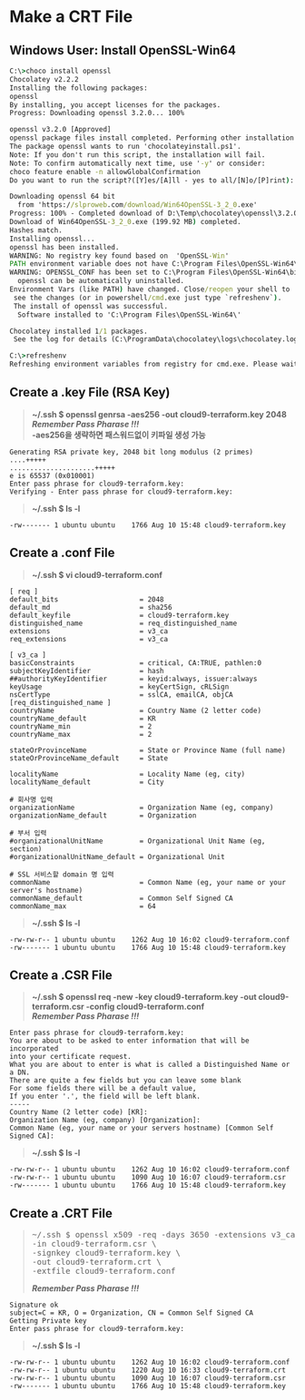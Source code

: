 # Make a CRT File

## Windows User: Install OpenSSL-Win64
```cmd
C:\>choco install openssl
Chocolatey v2.2.2
Installing the following packages:
openssl
By installing, you accept licenses for the packages.
Progress: Downloading openssl 3.2.0... 100%

openssl v3.2.0 [Approved]
openssl package files install completed. Performing other installation steps.
The package openssl wants to run 'chocolateyinstall.ps1'.
Note: If you don't run this script, the installation will fail.
Note: To confirm automatically next time, use '-y' or consider:
choco feature enable -n allowGlobalConfirmation
Do you want to run the script?([Y]es/[A]ll - yes to all/[N]o/[P]rint): A

Downloading openssl 64 bit
  from 'https://slproweb.com/download/Win64OpenSSL-3_2_0.exe'
Progress: 100% - Completed download of D:\Temp\chocolatey\openssl\3.2.0\Win64OpenSSL-3_2_0.exe (199.92 MB).
Download of Win64OpenSSL-3_2_0.exe (199.92 MB) completed.
Hashes match.
Installing openssl...
openssl has been installed.
WARNING: No registry key found based on  'OpenSSL-Win'
PATH environment variable does not have C:\Program Files\OpenSSL-Win64\bin in it. Adding...
WARNING: OPENSSL_CONF has been set to C:\Program Files\OpenSSL-Win64\bin\openssl.cfg
  openssl can be automatically uninstalled.
Environment Vars (like PATH) have changed. Close/reopen your shell to
 see the changes (or in powershell/cmd.exe just type `refreshenv`).
 The install of openssl was successful.
  Software installed to 'C:\Program Files\OpenSSL-Win64\'

Chocolatey installed 1/1 packages.
 See the log for details (C:\ProgramData\chocolatey\logs\chocolatey.log).

C:\>refreshenv
Refreshing environment variables from registry for cmd.exe. Please wait...Finished..
```

## Create a .key File (RSA Key)

> **~/.ssh $ openssl genrsa -aes256 -out cloud9-terraform.key 2048** \
> **_Remember Pass Pharase !!!_** \
> **-aes256을 생략하면 패스워드없이 키파일 생성 가능**
```
Generating RSA private key, 2048 bit long modulus (2 primes)
....+++++
.....................+++++
e is 65537 (0x010001)
Enter pass phrase for cloud9-terraform.key:
Verifying - Enter pass phrase for cloud9-terraform.key:
```

> **~/.ssh $ ls -l**
```
-rw------- 1 ubuntu ubuntu    1766 Aug 10 15:48 cloud9-terraform.key
```

## Create a .conf File

> **~/.ssh $ vi cloud9-terraform.conf**
```
[ req ]
default_bits                    = 2048
default_md                      = sha256
default_keyfile                 = cloud9-terraform.key
distinguished_name              = req_distinguished_name
extensions                      = v3_ca
req_extensions                  = v3_ca
 
[ v3_ca ]
basicConstraints                = critical, CA:TRUE, pathlen:0
subjectKeyIdentifier            = hash
##authorityKeyIdentifier        = keyid:always, issuer:always
keyUsage                        = keyCertSign, cRLSign
nsCertType                      = sslCA, emailCA, objCA
[req_distinguished_name ]
countryName                     = Country Name (2 letter code)
countryName_default             = KR
countryName_min                 = 2
countryName_max                 = 2

stateOrProvinceName             = State or Province Name (full name)
stateOrProvinceName_default     = State

localityName                    = Locality Name (eg, city)
localityName_default            = City

# 회사명 입력
organizationName                = Organization Name (eg, company)
organizationName_default        = Organization
 
# 부서 입력
#organizationalUnitName         = Organizational Unit Name (eg, section)
#organizationalUnitName_default = Organizational Unit
 
# SSL 서비스할 domain 명 입력
commonName                      = Common Name (eg, your name or your server's hostname)
commonName_default              = Common Self Signed CA
commonName_max                  = 64 
```

> **~/.ssh $ ls -l**
```
-rw-rw-r-- 1 ubuntu ubuntu    1262 Aug 10 16:02 cloud9-terraform.conf
-rw------- 1 ubuntu ubuntu    1766 Aug 10 15:48 cloud9-terraform.key
```

## Create a .CSR File

> **~/.ssh $ openssl req -new -key cloud9-terraform.key -out cloud9-terraform.csr -config cloud9-terraform.conf** \
> **_Remember Pass Pharase !!!_**
```
Enter pass phrase for cloud9-terraform.key:
You are about to be asked to enter information that will be incorporated
into your certificate request.
What you are about to enter is what is called a Distinguished Name or a DN.
There are quite a few fields but you can leave some blank
For some fields there will be a default value,
If you enter '.', the field will be left blank.
-----
Country Name (2 letter code) [KR]:
Organization Name (eg, company) [Organization]:
Common Name (eg, your name or your servers hostname) [Common Self Signed CA]:
```

> **~/.ssh $ ls -l**
```
-rw-rw-r-- 1 ubuntu ubuntu    1262 Aug 10 16:02 cloud9-terraform.conf
-rw-rw-r-- 1 ubuntu ubuntu    1090 Aug 10 16:07 cloud9-terraform.csr
-rw------- 1 ubuntu ubuntu    1766 Aug 10 15:48 cloud9-terraform.key
```

## Create a .CRT File

>  <pre>~/.ssh $ openssl x509 -req -days 3650 -extensions v3_ca -set_serial 1 \
> -in cloud9-terraform.csr \
> -signkey cloud9-terraform.key \
> -out cloud9-terraform.crt \
> -extfile cloud9-terraform.conf </pre>
> **_Remember Pass Pharase !!!_**

```
Signature ok
subject=C = KR, O = Organization, CN = Common Self Signed CA
Getting Private key
Enter pass phrase for cloud9-terraform.key:
```

> **~/.ssh $ ls -l**
```
-rw-rw-r-- 1 ubuntu ubuntu    1262 Aug 10 16:02 cloud9-terraform.conf
-rw-rw-r-- 1 ubuntu ubuntu    1220 Aug 10 16:33 cloud9-terraform.crt
-rw-rw-r-- 1 ubuntu ubuntu    1090 Aug 10 16:07 cloud9-terraform.csr
-rw------- 1 ubuntu ubuntu    1766 Aug 10 15:48 cloud9-terraform.key
```
